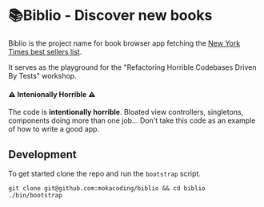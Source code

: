 # 📚Biblio - Discover new books

Biblio is the project name for book browser app fetching the [New York Times best sellers list](https://www.nytimes.com/books/best-sellers/combined-print-and-e-book-nonfiction/).

It serves as the playground for the "Refactoring Horrible Codebases Driven By Tests" workshop.

#### ⚠️ Intenionally Horrible ⚠️

The code is **intentionally horrible**. Bloated view controllers, singletons, components doing more than one job... Don't take this code as an example of how to write a good app.

## Development

To get started clone the repo and run the `bootstrap` script.

```
git clone git@github.com:mokacoding/biblio && cd biblio
./bin/bootstrap
```
